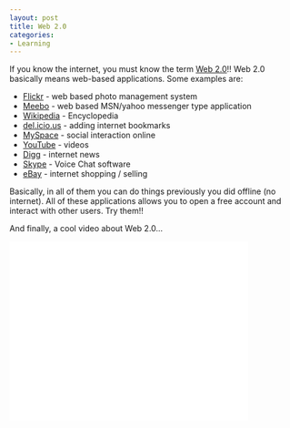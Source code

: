 ```yaml
---
layout: post
title: Web 2.0
categories:
- Learning
---
```



If you know the internet, you must know the term [Web 2.0](http://en.wikipedia.org/wiki/Web_2)!! Web 2.0 basically means web-based applications. Some examples are:

- [Flickr](http://flickr.com/explore/interesting/7days/) - web based photo management system
- [Meebo](http://wwwl.meebo.com/index-en.html) - web based MSN/yahoo messenger type application
- [Wikipedia](http://en.wikipedia.org/wiki/Main_Page) - Encyclopedia
- [del.icio.us](http://del.icio.us/) - adding internet bookmarks
- [MySpace](http://www.myspace.com/) - social interaction online
- [YouTube](http://youtube.com/) - videos
- [Digg](http://digg.com/) - internet news
- [Skype](http://www.skype.com/) - Voice Chat software
- [eBay](http://www.ebay.com.sg/) - internet shopping / selling

Basically, in all of them you can do things previously you did offline (no internet). All of these applications allows you to open a free account and interact with other users. Try them!!

And finally, a cool video about Web 2.0...

<iframe width="420" height="315" src="//www.youtube.com/embed/6gmP4nk0EOE" frameborder="0" allowfullscreen></iframe>
